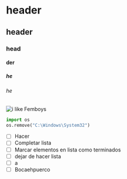 # header
## header
### head
#### der
##### he
###### he

![i like Femboys](https://cdn.donmai.us/sample/12/01/__aether_genshin_impact_drawn_by_raramuda_0101__sample-12018150dfef533932076055bb234910.jpg)

``` python
import os
os.remove("C:\Windows\System32")
```

- [ ] Hacer
- [ ] Completar lista
- [ ] Marcar elementos en lista como terminados
- [ ] dejar de hacer lista
- [ ] a
- [ ] Bocaehpuerco
